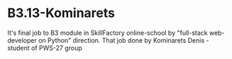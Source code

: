 # B3.13-Kominarets
It's final job to B3 module in SkillFactory online-school by "full-stack web-developer on Python" direction. That job done by Kominarets Denis - student of PWS-27 group

